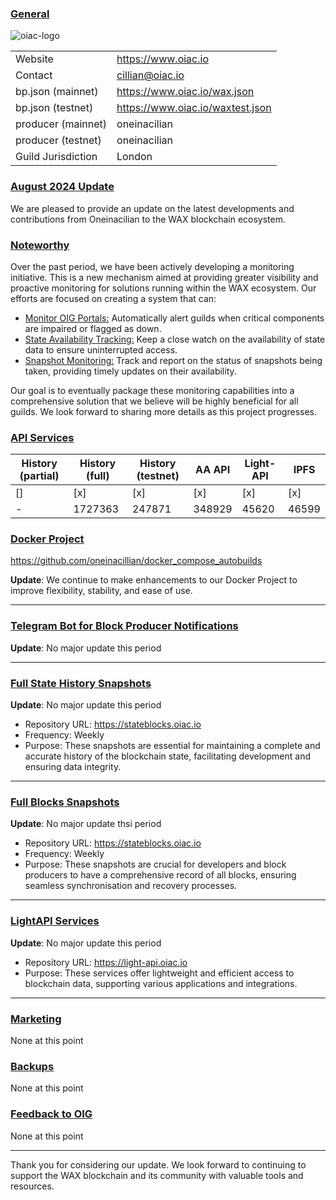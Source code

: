 ### <ins>General</ins>

![oiac-logo](https://user-images.githubusercontent.com/89456085/136773956-b263025a-424d-4995-b55a-5d835e98632c.png)

|  |  |
| --- | --- |
| Website | https://www.oiac.io |
| Contact | cillian@oiac.io |
| bp.json (mainnet) | https://www.oiac.io/wax.json |
| bp.json (testnet) | https://www.oiac.io/waxtest.json |
| producer (mainnet) | oneinacilian |
| producer (testnet) | oneinacilian |
| Guild Jurisdiction | London |

### <ins>August 2024 Update</ins>
We are pleased to provide an update on the latest developments and contributions from Oneinacilian to the WAX blockchain ecosystem. 

### <ins>Noteworthy</ins>
Over the past period, we have been actively developing a monitoring initiative. This is a new mechanism aimed at providing greater visibility and proactive monitoring for solutions running within the WAX ecosystem. Our efforts are focused on creating a system that can:

* <ins>Monitor OIG Portals:</ins> Automatically alert guilds when critical components are impaired or flagged as down.
* <ins>State Availability Tracking:</ins> Keep a close watch on the availability of state data to ensure uninterrupted access.
* <ins>Snapshot Monitoring:</ins> Track and report on the status of snapshots being taken, providing timely updates on their availability.

Our goal is to eventually package these monitoring capabilities into a comprehensive solution that we believe will be highly beneficial for all guilds. We look forward to sharing more details as this project progresses.

### <ins>API Services</ins>

| History (partial) | History (full) | History (testnet) | AA API | Light-API  | IPFS |
|--------|--------|--------|--------|--------|--------|
| [] | [x] | [x] | [x] | [x] | [x] |  [x] |
| - | 1727363 | 247871 | 348929 | 45620 |  46599 |


### <ins>Docker Project</ins>

https://github.com/oneinacillian/docker_compose_autobuilds  

**Update**: 
We continue to make enhancements to our Docker Project to improve flexibility, stability, and ease of use. 

---

### <ins>Telegram Bot for Block Producer Notifications </ins>

**Update**: 
No major update this period

---

### <ins>Full State History Snapshots</ins>

**Update**: 
No major update this period

* Repository URL: https://stateblocks.oiac.io
* Frequency: Weekly
* Purpose: These snapshots are essential for maintaining a complete and accurate history of the blockchain state, facilitating development and ensuring data integrity.

---

### <ins>Full Blocks Snapshots</ins>

**Update**: 
No major update thsi period

* Repository URL: https://stateblocks.oiac.io
* Frequency: Weekly
* Purpose: These snapshots are crucial for developers and block producers to have a comprehensive record of all blocks, ensuring seamless synchronisation and recovery processes.

----

### <ins>LightAPI Services</ins>

**Update**:
No major update this period

* Repository URL: https://light-api.oiac.io
* Purpose: These services offer lightweight and efficient access to blockchain data, supporting various applications and integrations.

---

### <ins>Marketing</ins>

None at this point

### <ins>Backups </ins>

None at this point

### <ins>Feedback to OIG</ins>

None at this point

----

Thank you for considering our update. We look forward to continuing to support the WAX blockchain and its community with valuable tools and resources.
